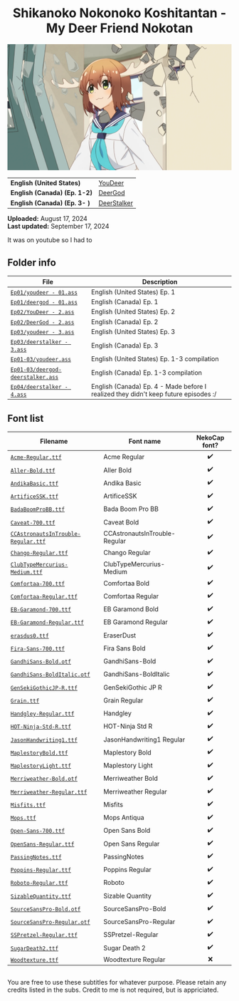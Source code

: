 
<h1 align='center'>Shikanoko Nokonoko Koshitantan - My Deer Friend Nokotan</h1>

[![](./preview.webp)](https://www.youtube.com/watch?v=&nekocap=)

<table align='center'>
    <tr>
        <!-- English (United States) -->
        <td><b>English (United States)</b></td>
        <!--  [YouDeer](https://nyaa.si/?f=0&c=0_0&q=%5BYouDeer%5B) -->
        <td><a href="https://nyaa.si/?f=0&amp;c=0_0&amp;q=%5BYouDeer%5B">YouDeer</a></td>
    </tr>
    <tr>
        <!-- English (Canada) (Ep. 1-2) -->
        <td><b>English (Canada) (Ep. 1-2)</b></td>
        <!--  [DeerGod](https://nyaa.si/?f=0&c=0_0&q=%5BDeerGod%5D) -->
        <td><a href="https://nyaa.si/?f=0&amp;c=0_0&amp;q=%5BDeerGod%5D">DeerGod</a></td>
    </tr>
    <tr>
        <!-- English (Canada) (Ep. 3- ) -->
        <td><b>English (Canada) (Ep. 3- )</b></td>
        <!--  [DeerStalker](https://nyaa.si/?f=0&c=0_0&q=%5BDeerStalker%5D) -->
        <td><a href="https://nyaa.si/?f=0&amp;c=0_0&amp;q=%5BDeerStalker%5D">DeerStalker</a></td>
    </tr>
</table>

**Uploaded:** August 17, 2024  
**Last updated:** September 17, 2024

<!-- Description goes here -->
It was on youtube so I had to

## Folder info

| File | Description |
| ---- | ----------- |
[`Ep01/youdeer - 01.ass`](Ep01/youdeer%20-%2001.ass) | English (United States) Ep. 1 |
[`Ep01/deergod - 01.ass`](Ep01/deergod%20-%2001.ass) | English (Canada) Ep. 1 |
[`Ep02/YouDeer - 2.ass`](Ep02/YouDeer%20-%202.ass) | English (United States) Ep. 2 |
[`Ep02/DeerGod - 2.ass`](Ep02/DeerGod%20-%202.ass) | English (Canada) Ep. 2 |
[`Ep03/youdeer - 3.ass`](Ep03/youdeer%20-%203.ass) | English (United States) Ep. 3 |
[`Ep03/deerstalker - 3.ass`](Ep03/deerstalker%20-%203.ass) | English (Canada) Ep. 3 |
[`Ep01-03/youdeer.ass`](Ep01-03/youdeer.ass) | English (United States) Ep. 1-3 compilation |
[`Ep01-03/deergod-deerstalker.ass`](Ep01-03/deergod-deerstalker.ass) | English (Canada) Ep. 1-3 compilation |
[`Ep04/deerstalker - 4.ass`](Ep04/deerstalker%20-%204.ass) | English (Canada) Ep. 4 - Made before I realized they didn't keep future episodes :/ |

## Font list

| Filename | Font name | NekoCap font? |
| ---- | ---- | :--: |
 [`Acme-Regular.ttf`](https://github.com/abrokecube/subtitles-fonts/tree/main/NekoCap%20fonts/Acme-Regular.ttf) | Acme Regular | ✔️ |
 [`Aller-Bold.ttf`](https://github.com/abrokecube/subtitles-fonts/tree/main/NekoCap%20fonts/Aller-Bold.ttf) | Aller Bold | ✔️ |
 [`AndikaBasic.ttf`](https://github.com/abrokecube/subtitles-fonts/tree/main/NekoCap%20fonts/AndikaBasic.ttf) | Andika Basic | ✔️ |
 [`ArtificeSSK.ttf`](https://github.com/abrokecube/subtitles-fonts/tree/main/NekoCap%20fonts/ArtificeSSK.ttf) | ArtificeSSK | ✔️ |
 [`BadaBoomProBB.ttf`](https://github.com/abrokecube/subtitles-fonts/tree/main/NekoCap%20fonts/BadaBoomProBB.ttf) | Bada Boom Pro BB | ✔️ |
 [`Caveat-700.ttf`](https://github.com/abrokecube/subtitles-fonts/tree/main/NekoCap%20fonts/Caveat-700.ttf) | Caveat Bold | ✔️ |
 [`CCAstronautsInTrouble-Regular.ttf`](https://github.com/abrokecube/subtitles-fonts/tree/main/NekoCap%20fonts/CCAstronautsInTrouble-Regular.ttf) | CCAstronautsInTrouble-Regular | ✔️ |
 [`Chango-Regular.ttf`](https://github.com/abrokecube/subtitles-fonts/tree/main/NekoCap%20fonts/Chango-Regular.ttf) | Chango Regular | ✔️ |
 [`ClubTypeMercurius-Medium.ttf`](https://github.com/abrokecube/subtitles-fonts/tree/main/NekoCap%20fonts/ClubTypeMercurius-Medium.ttf) | ClubTypeMercurius-Medium | ✔️ |
 [`Comfortaa-700.ttf`](https://github.com/abrokecube/subtitles-fonts/tree/main/NekoCap%20fonts/Comfortaa-700.ttf) | Comfortaa Bold | ✔️ |
 [`Comfortaa-Regular.ttf`](https://github.com/abrokecube/subtitles-fonts/tree/main/NekoCap%20fonts/Comfortaa-Regular.ttf) | Comfortaa Regular | ✔️ |
 [`EB-Garamond-700.ttf`](https://github.com/abrokecube/subtitles-fonts/tree/main/NekoCap%20fonts/EB-Garamond-700.ttf) | EB Garamond Bold | ✔️ |
 [`EB-Garamond-Regular.ttf`](https://github.com/abrokecube/subtitles-fonts/tree/main/NekoCap%20fonts/EB-Garamond-Regular.ttf) | EB Garamond Regular | ✔️ |
 [`erasdus0.ttf`](https://github.com/abrokecube/subtitles-fonts/tree/main/NekoCap%20fonts/erasdus0.ttf) | EraserDust | ✔️ |
 [`Fira-Sans-700.ttf`](https://github.com/abrokecube/subtitles-fonts/tree/main/NekoCap%20fonts/Fira-Sans-700.ttf) | Fira Sans Bold | ✔️ |
 [`GandhiSans-Bold.otf`](https://github.com/abrokecube/subtitles-fonts/tree/main/NekoCap%20fonts/GandhiSans-Bold.otf) | GandhiSans-Bold | ✔️ |
 [`GandhiSans-BoldItalic.otf`](https://github.com/abrokecube/subtitles-fonts/tree/main/NekoCap%20fonts/GandhiSans-BoldItalic.otf) | GandhiSans-BoldItalic | ✔️ |
 [`GenSekiGothicJP-R.ttf`](https://github.com/abrokecube/subtitles-fonts/tree/main/NekoCap%20fonts/GenSekiGothicJP-R.ttf) | GenSekiGothic JP R | ✔️ |
 [`Grain.ttf`](https://github.com/abrokecube/subtitles-fonts/tree/main/NekoCap%20fonts/Grain.ttf) | Grain Regular | ✔️ |
 [`Handgley-Regular.ttf`](https://github.com/abrokecube/subtitles-fonts/tree/main/NekoCap%20fonts/Handgley-Regular.ttf) | Handgley | ✔️ |
 [`HOT-Ninja-Std-R.ttf`](https://github.com/abrokecube/subtitles-fonts/tree/main/NekoCap%20fonts/HOT-Ninja-Std-R.ttf) | HOT-Ninja Std R | ✔️ |
 [`JasonHandwriting1.ttf`](https://github.com/abrokecube/subtitles-fonts/tree/main/NekoCap%20fonts/JasonHandwriting1.ttf) | JasonHandwriting1 Regular | ✔️ |
 [`MaplestoryBold.ttf`](https://github.com/abrokecube/subtitles-fonts/tree/main/NekoCap%20fonts/MaplestoryBold.ttf) | Maplestory Bold | ✔️ |
 [`MaplestoryLight.ttf`](https://github.com/abrokecube/subtitles-fonts/tree/main/NekoCap%20fonts/MaplestoryLight.ttf) | Maplestory Light | ✔️ |
 [`Merriweather-Bold.otf`](https://github.com/abrokecube/subtitles-fonts/tree/main/NekoCap%20fonts/Merriweather-Bold.otf) | Merriweather Bold | ✔️ |
 [`Merriweather-Regular.ttf`](https://github.com/abrokecube/subtitles-fonts/tree/main/NekoCap%20fonts/Merriweather-Regular.ttf) | Merriweather Regular | ✔️ |
 [`Misfits.ttf`](https://github.com/abrokecube/subtitles-fonts/tree/main/NekoCap%20fonts/Misfits.ttf) | Misfits | ✔️ |
 [`Mops.ttf`](https://github.com/abrokecube/subtitles-fonts/tree/main/NekoCap%20fonts/Mops.ttf) | Mops Antiqua | ✔️ |
 [`Open-Sans-700.ttf`](https://github.com/abrokecube/subtitles-fonts/tree/main/NekoCap%20fonts/Open-Sans-700.ttf) | Open Sans Bold | ✔️ |
 [`OpenSans-Regular.ttf`](https://github.com/abrokecube/subtitles-fonts/tree/main/NekoCap%20fonts/OpenSans-Regular.ttf) | Open Sans Regular | ✔️ |
 [`PassingNotes.ttf`](https://github.com/abrokecube/subtitles-fonts/tree/main/NekoCap%20fonts/PassingNotes.ttf) | PassingNotes | ✔️ |
 [`Poppins-Regular.ttf`](https://github.com/abrokecube/subtitles-fonts/tree/main/NekoCap%20fonts/Poppins-Regular.ttf) | Poppins Regular | ✔️ |
 [`Roboto-Regular.ttf`](https://github.com/abrokecube/subtitles-fonts/tree/main/NekoCap%20fonts/Roboto-Regular.ttf) | Roboto | ✔️ |
 [`SizableQuantity.ttf`](https://github.com/abrokecube/subtitles-fonts/tree/main/NekoCap%20fonts/SizableQuantity.ttf) | Sizable Quantity | ✔️ |
 [`SourceSansPro-Bold.otf`](https://github.com/abrokecube/subtitles-fonts/tree/main/NekoCap%20fonts/SourceSansPro-Bold.otf) | SourceSansPro-Bold | ✔️ |
 [`SourceSansPro-Regular.otf`](https://github.com/abrokecube/subtitles-fonts/tree/main/NekoCap%20fonts/SourceSansPro-Regular.otf) | SourceSansPro-Regular | ✔️ |
 [`SSPretzel-Regular.ttf`](https://github.com/abrokecube/subtitles-fonts/tree/main/NekoCap%20fonts/SSPretzel-Regular.ttf) | SSPretzel-Regular | ✔️ |
 [`SugarDeath2.ttf`](https://github.com/abrokecube/subtitles-fonts/tree/main/NekoCap%20fonts/SugarDeath2.ttf) | Sugar Death 2 | ✔️ |
 [`Woodtexture.ttf`](./fonts/Woodtexture.ttf) | Woodtexture Regular | ❌ |

<!-- Permissions -->
## 
You are free to use these subtitles for whatever purpose. Please retain any credits listed in the subs. Credit to me is not required, but is appriciated.

